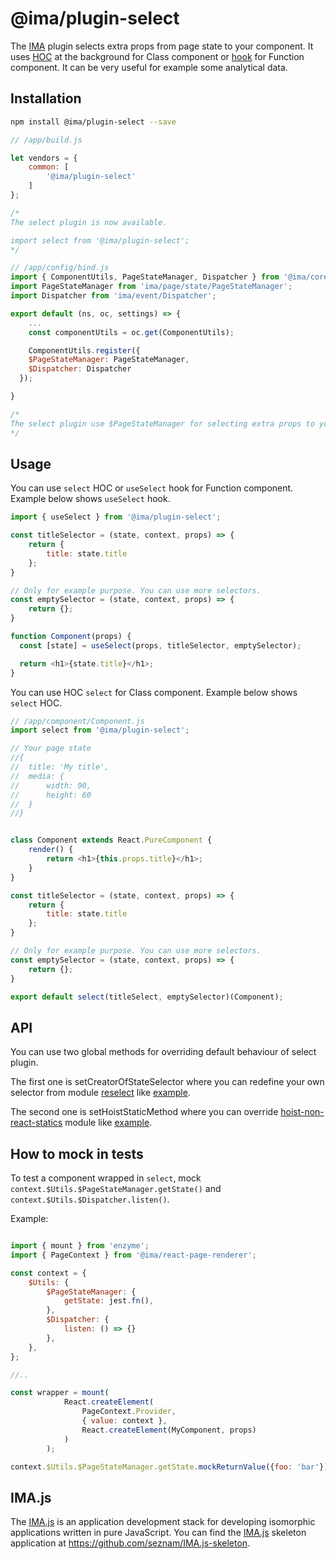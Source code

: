 # @ima/plugin-select

The [IMA](https://imajs.io) plugin selects extra props from page state to your component.
It uses [HOC](https://reactjs.org/docs/higher-order-components.html) at the background for Class component or [hook](https://reactjs.org/docs/hooks-intro.html) for Function component.
It can be very useful for example some analytical data.

## Installation

```bash
npm install @ima/plugin-select --save
```

```javascript
// /app/build.js

let vendors = {
    common: [
        '@ima/plugin-select'
    ]
};

/*
The select plugin is now available.

import select from '@ima/plugin-select';
*/
```

```javascript
// /app/config/bind.js
import { ComponentUtils, PageStateManager, Dispatcher } from '@ima/core';
import PageStateManager from 'ima/page/state/PageStateManager';
import Dispatcher from 'ima/event/Dispatcher';

export default (ns, oc, settings) => { 
	...
	const componentUtils = oc.get(ComponentUtils);

	ComponentUtils.register({
    $PageStateManager: PageStateManager,
    $Dispatcher: Dispatcher
  });

} 

/*
The select plugin use $PageStateManager for selecting extra props to your component.
*/
```

## Usage

You can use `select` HOC or `useSelect` hook for Function component. Example below shows `useSelect` hook.

```javascript
import { useSelect } from '@ima/plugin-select';

const titleSelector = (state, context, props) => {
	return {
		title: state.title
	};
}

// Only for example purpose. You can use more selectors.
const emptySelector = (state, context, props) => {
	return {};
}

function Component(props) {
  const [state] = useSelect(props, titleSelector, emptySelector);

  return <h1>{state.title}</h1>;
}
```

You can use HOC `select` for Class component. Example below shows `select` HOC.

```javascript
// /app/component/Component.js
import select from '@ima/plugin-select';

// Your page state
//{
//	title: 'My title',
//	media: {
//		width: 90,
//		height: 60
//	}
//}


class Component extends React.PureComponent {
	render() {
		return <h1>{this.props.title}</h1>;
	}
}

const titleSelector = (state, context, props) => {
	return {
		title: state.title
	};
}

// Only for example purpose. You can use more selectors.
const emptySelector = (state, context, props) => {
	return {};
}

export default select(titleSelect, emptySelector)(Component);

```

## API

You can use two global methods for overriding default behaviour of select plugin.

The first one is setCreatorOfStateSelector where you can redefine your own selector from module [reselect](https://www.npmjs.com/package/reselect) like [example](https://github.com/seznam/IMA.js-plugins/blob/master/packages/plugin-select/src/select/__tests__/SelectSpec.js#L138).

The second one is setHoistStaticMethod where you can override [hoist-non-react-statics](https://www.npmjs.com/package/hoist-non-react-statics) module like [example](https://github.com/seznam/IMA.js-plugins/blob/master/packages/plugin-select/src/select/__tests__/SelectSpec.js#L155).

## How to mock in tests

To test a component wrapped in `select`, mock `context.$Utils.$PageStateManager.getState()` and `context.$Utils.$Dispatcher.listen()`. 

Example:

```js

import { mount } from 'enzyme';
import { PageContext } from '@ima/react-page-renderer';

const context = {
    $Utils: {
        $PageStateManager: {
            getState: jest.fn(),
        },
        $Dispatcher: {
			listen: () => {}
		},
    },
};

//..

const wrapper = mount(
            React.createElement(
                PageContext.Provider,
                { value: context },
                React.createElement(MyComponent, props)
            )
        );

context.$Utils.$PageStateManager.getState.mockReturnValue({foo: 'bar'})

```


## IMA.js

The [IMA.js](https://imajs.io) is an application development stack for developing
isomorphic applications written in pure JavaScript.
You can find the [IMA.js](https://imajs.io) skeleton application at <https://github.com/seznam/IMA.js-skeleton>.
